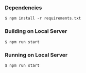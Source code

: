 ### Dependencies
```shell
$ npm install -r requirements.txt 
```
### Building on Local Server
```shell
$ npm run start
```
### Running on Local Server
```shell
$ npm run start
```

